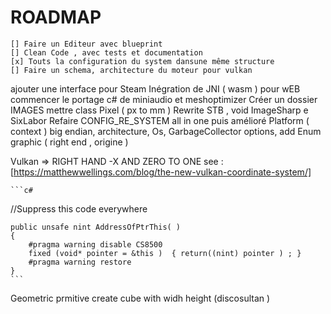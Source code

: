 # ROADMAP

    [] Faire un Editeur avec blueprint
    [] Clean Code , avec tests et documentation
    [x] Touts la configuration du system dansune même structure
    [] Faire un schema, architecture du moteur pour vulkan

ajouter une interface pour Steam
Inégration de JNI ( wasm ) pour wEB
commencer le portage c# de miniaudio et meshoptimizer
Créer un dossier IMAGES
    mettre class Pixel ( px to mm )
    Rewrite STB , void ImageSharp e SixLabor
Refaire CONFIG_RE_SYSTEM  all in one
    puis amélioré Platform ( context ) big endian, architecture, Os, GarbageCollector options, add Enum graphic ( right end , origine )

Vulkan => RIGHT HAND -X AND ZERO TO ONE
see : [https://matthewwellings.com/blog/the-new-vulkan-coordinate-system/]

    ```c#
//Suppress this code everywhere

    public unsafe nint AddressOfPtrThis( )
    { 
        #pragma warning disable CS8500
        fixed (void* pointer = &this )  { return((nint) pointer ) ; }  
        #pragma warning restore
    }
    ```

Geometric prmitive create cube with widh height (discosultan
)

